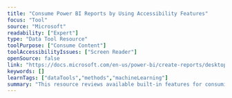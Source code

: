```yaml
---
title: "Consume Power BI Reports by Using Accessibility Features"
focus: "Tool"
source: "Microsoft"
readability: ["Expert"]
type: "Data Tool Resource"
toolPurpose: ["Consume Content"]
toolAccessibilityIssues: ["Screen Reader"]
openSource: false
link: "https://docs.microsoft.com/en-us/power-bi/create-reports/desktop-accessibility-consuming-tools"
keywords: []
learnTags: ["dataTools","methods","machineLearning"]
summary: "This resource reviews available built-in features for consuming and interacting with Power BI reports, including keyboard navigation, use with screen readers, and high contrast modes. "
---
```


